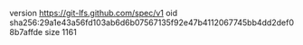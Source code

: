 version https://git-lfs.github.com/spec/v1
oid sha256:29a1e43a56fd103ab6d6b07567135f92e47b4112067745bb4dd2def08b7affde
size 1161
